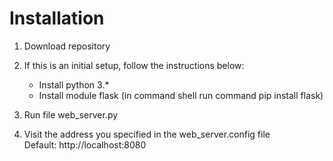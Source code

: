 # Installation

1. Download repository
2. If this is an initial setup, follow the instructions below:

    * Install python 3.*
    * Install module flask (in command shell run command pip install flask)
  
3. Run file web_server.py
4. Visit the address you specified in the web_server.config file
   <br>Default: http://localhost:8080
